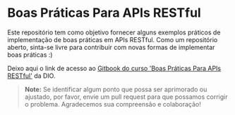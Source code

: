 # Boas Práticas Para APIs RESTful

Este repositório tem como objetivo fornecer alguns exemplos práticos de implementação de boas práticas em APIs RESTful. Como um repositório aberto, sinta-se livre para contribuir com novas formas de implementar boas práticas :)

Deixo aqui o link de acesso ao [Gitbook do curso 'Boas Práticas Para APIs RESTful'](https://www.gitbook.com/curso-boas-praticas-apis-restful) da DIO.

> **Note:** Se identificar algum ponto que possa ser aprimorado ou ajustado, por favor, envie um pull request para que possamos corrigir o problema. Agradecemos sua compreensão e colaboração!




